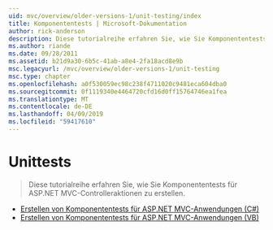 ```yaml
---
uid: mvc/overview/older-versions-1/unit-testing/index
title: Komponententests | Microsoft-Dokumentation
author: rick-anderson
description: Diese tutorialreihe erfahren Sie, wie Sie Komponententests für ASP.NET MVC-Controlleraktionen zu erstellen.
ms.author: riande
ms.date: 09/28/2011
ms.assetid: b21d9a30-6b5c-41ab-a8e4-2fa18acd8e9b
msc.legacyurl: /mvc/overview/older-versions-1/unit-testing
msc.type: chapter
ms.openlocfilehash: a0f530059ec98c238f4711020c9481eca604dba0
ms.sourcegitcommit: 0f1119340e4464720cfd16d0ff15764746ea1fea
ms.translationtype: MT
ms.contentlocale: de-DE
ms.lasthandoff: 04/09/2019
ms.locfileid: "59417610"
---
```

# <a name="unit-testing"></a>Unittests

> Diese tutorialreihe erfahren Sie, wie Sie Komponententests für ASP.NET MVC-Controlleraktionen zu erstellen.


- [Erstellen von Komponententests für ASP.NET MVC-Anwendungen (C#)](creating-unit-tests-for-asp-net-mvc-applications-cs.md)
- [Erstellen von Komponententests für ASP.NET MVC-Anwendungen (VB)](creating-unit-tests-for-asp-net-mvc-applications-vb.md)
